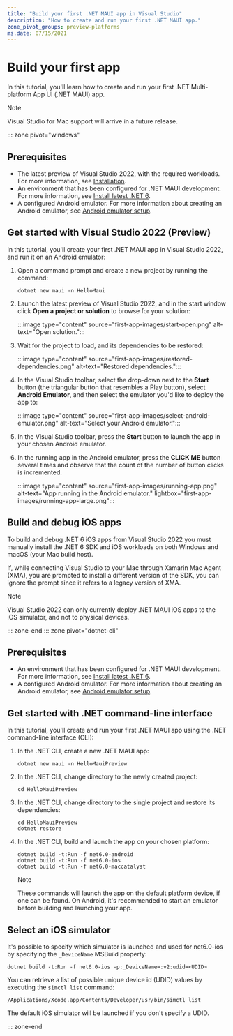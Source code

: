 ```yaml
---
title: "Build your first .NET MAUI app in Visual Studio"
description: "How to create and run your first .NET MAUI app."
zone_pivot_groups: preview-platforms
ms.date: 07/15/2021
---
```


# Build your first app

In this tutorial, you'll learn how to create and run your first .NET Multi-platform App UI (.NET MAUI) app.

> [!NOTE]
> Visual Studio for Mac support will arrive in a future release.

::: zone pivot="windows"

## Prerequisites

- The latest preview of Visual Studio 2022, with the required workloads. For more information, see [Installation](installation.md).
- An environment that has been configured for .NET MAUI development. For more information, see [Install latest .NET 6](installation.md#install-latest-net-6-preview).
- A configured Android emulator. For more information about creating an Android emulator, see [Android emulator setup](/xamarin/android/get-started/installation/android-emulator/).

## Get started with Visual Studio 2022 (Preview)

In this tutorial, you'll create your first .NET MAUI app in Visual Studio 2022, and run it on an Android emulator:

1. Open a command prompt and create a new project by running the command:

    ```dotnetcli
    dotnet new maui -n HelloMaui
    ```

1. Launch the latest preview of Visual Studio 2022, and in the start window click **Open a project or solution** to browse for your solution:

    :::image type="content" source="first-app-images/start-open.png" alt-text="Open solution.":::

1. Wait for the project to load, and its dependencies to be restored:

    :::image type="content" source="first-app-images/restored-dependencies.png" alt-text="Restored dependencies.":::

1. In the Visual Studio toolbar, select the drop-down next to the **Start** button (the triangular button that resembles a Play button), select **Android Emulator**, and then select the emulator you'd like to deploy the app to:

    :::image type="content" source="first-app-images/select-android-emulator.png" alt-text="Select your Android emulator.":::

1. In the Visual Studio toolbar, press the **Start** button to launch the app in your chosen Android emulator.

1. In the running app in the Android emulator, press the **CLICK ME** button several times and observe that the count of the number of button clicks is incremented.

    :::image type="content" source="first-app-images/running-app.png" alt-text="App running in the Android emulator." lightbox="first-app-images/running-app-large.png":::

## Build and debug iOS apps

To build and debug .NET 6 iOS apps from Visual Studio 2022 you must manually install the .NET 6 SDK and iOS workloads on both Windows and macOS (your Mac build host).

If, while connecting Visual Studio to your Mac through Xamarin Mac Agent (XMA), you are prompted to install a different version of the SDK, you can ignore the prompt since it refers to a legacy version of XMA.

> [!NOTE]
> Visual Studio 2022 can only currently deploy .NET MAUI iOS apps to the iOS simulator, and not to physical devices.

::: zone-end
::: zone pivot="dotnet-cli"

## Prerequisites

- An environment that has been configured for .NET MAUI development. For more information, see [Install latest .NET 6](installation.md#install-latest-net-6-preview).
- A configured Android emulator. For more information about creating an Android emulator, see [Android emulator setup](/xamarin/android/get-started/installation/android-emulator/).

## Get started with .NET command-line interface

In this tutorial, you'll create and run your first .NET MAUI app using the .NET command-line interface (CLI):

1. In the .NET CLI, create a new .NET MAUI app:

    ```dotnetcli
    dotnet new maui -n HelloMauiPreview
    ```

1. In the .NET CLI, change directory to the newly created project:

    ```dotnetcli
    cd HelloMauiPreview
    ```

1. In the .NET CLI, change directory to the single project and restore its dependencies:

    ```dotnetcli
    cd HelloMauiPreview
    dotnet restore
    ```

1. In the .NET CLI, build and launch the app on your chosen platform:

    ```dotnetcli
    dotnet build -t:Run -f net6.0-android
    dotnet build -t:Run -f net6.0-ios
    dotnet build -t:Run -f net6.0-maccatalyst
    ```

    > [!NOTE]
    > These commands will launch the app on the default platform device, if one can be found. On Android, it's recommended to start an emulator before building and launching your app.

## Select an iOS simulator

It's possible to specify which simulator is launched and used for net6.0-ios by specifying the `_DeviceName` MSBuild property:

```dotnetcli
dotnet build -t:Run -f net6.0-ios -p:_DeviceName=:v2:udid=<UDID>
```

You can retrieve a list of possible unique device id (UDID) values by executing the `simctl list` command:

```console
/Applications/Xcode.app/Contents/Developer/usr/bin/simctl list
```

The default iOS simulator will be launched if you don't specify a UDID.

::: zone-end
